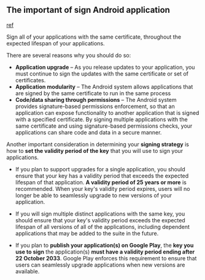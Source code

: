 ## The important of sign Android application
[ref](http://stackoverflow.com/questions/23906799/why-should-i-sign-my-application-apk-before-release)

Sign all of your applications with the same certificate, throughout the expected lifespan of your applications. 

There are several reasons why you should do so:

- **Application upgrade** – As you release updates to your application, you must continue to sign the updates with the same certificate or set of certificates.
- **Application modularity** – The Android system allows applications that are signed by the same certificate to run in the same process
- **Code/data sharing through permissions** – The Android system provides signature-based permissions enforcement, so that an application can expose functionality to another application that is signed with a specified certificate. By signing multiple applications with the same certificate and using signature-based permissions checks, your applications can share code and data in a secure manner.

Another important consideration in determining your **signing strategy** is how to **set the validity period of the key** that you will use to sign your applications.

- If you plan to support upgrades for a single application, you should ensure that your key has a validity period that exceeds the expected lifespan of that application. **A validity period of 25 years or more** is recommended. When your key's validity period expires, users will no longer be able to seamlessly upgrade to new versions of your application.

- If you will sign multiple distinct applications with the same key, you should ensure that your key's validity period exceeds the expected lifespan of all versions of all of the applications, including dependent applications that may be added to the suite in the future.

- If you plan to **publish your application(s) on Google Play**, the **key you use to sign** the application(s) **must have a validity period ending after 22 October 2033**. Google Play enforces this requirement to ensure that users can seamlessly upgrade applications when new versions are available.